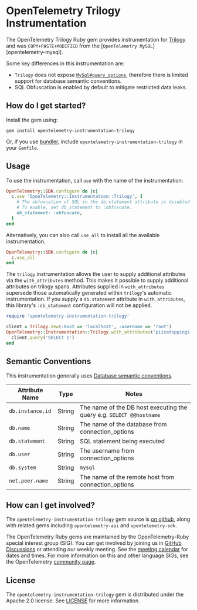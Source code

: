 # OpenTelemetry Trilogy Instrumentation

The OpenTelemetry Trilogy Ruby gem provides instrumentation for [Trilogy][trilogy-home] and
was `COPY+PASTE+MODIFIED` from the [`OpenTelemetry MySQL`][opentelemetry-mysql].

Some key differences in this instrumentation are:

- `Trilogy` does not expose [`MySql#query_options`](https://github.com/brianmario/mysql2/blob/ca08712c6c8ea672df658bb25b931fea22555f27/lib/mysql2/client.rb#L78), therefore there is limited support for database semantic conventions.
- SQL Obfuscation is enabled by default to mitigate restricted data leaks.

## How do I get started?

Install the gem using:

```
gem install opentelemetry-instrumentation-trilogy
```

Or, if you use [bundler][bundler-home], include `opentelemetry-instrumentation-trilogy` in your `Gemfile`.

## Usage

To use the instrumentation, call `use` with the name of the instrumentation:

```ruby
OpenTelemetry::SDK.configure do |c|
  c.use 'OpenTelemetry::Instrumentation::Trilogy', {
    # The obfuscation of SQL in the db.statement attribute is disabled by default.
    # To enable, set db_statement to :obfuscate.
    db_statement: :obfuscate,
  }
end
```

Alternatively, you can also call `use_all` to install all the available instrumentation.

```ruby
OpenTelemetry::SDK.configure do |c|
  c.use_all
end
```

The `trilogy` instrumentation allows the user to supply additional attributes via the `with_attributes` method. This makes it possible to supply additional attributes on trilogy spans. Attributes supplied in `with_attributes` supersede those automatically generated within `trilogy`'s automatic instrumentation. If you supply a `db.statement` attribute in `with_attributes`, this library's `:db_statement` configuration will not be applied.

```ruby
require 'opentelemetry-instrumentation-trilogy'

client = Trilogy.new(:host => 'localhost', :username => 'root')
OpenTelemetry::Instrumentation::Trilogy.with_attributes('pizzatoppings' => 'mushrooms') do
  client.query('SELECT 1')
end
```

## Semantic Conventions

This instrumentation generally uses [Database semantic conventions](https://opentelemetry.io/docs/specs/semconv/database/database-spans/).

| Attribute Name | Type | Notes |
| - | - | - |
| `db.instance.id` | String | The name of the DB host executing the query e.g. `SELECT @@hostname` |
| `db.name` | String | The name of the database from connection_options |
| `db.statement` | String | SQL statement being executed |
| `db.user` | String | The username from connection_options |
| `db.system` | String | `mysql` |
| `net.peer.name` | String | The name of the remote host from connection_options |

## How can I get involved?

The `opentelemetry-instrumentation-trilogy` gem source is [on github][repo-github], along with related gems including `opentelemetry-api` and `opentelemetry-sdk`.

The OpenTelemetry Ruby gems are maintained by the OpenTelemetry-Ruby special interest group (SIG). You can get involved by joining us in [GitHub Discussions][discussions-url] or attending our weekly meeting. See the [meeting calendar][community-meetings] for dates and times. For more information on this and other language SIGs, see the OpenTelemetry [community page][ruby-sig].

## License

The `opentelemetry-instrumentation-trilogy` gem is distributed under the Apache 2.0 license. See [LICENSE][license-github] for more information.

[trilogy-home]: https://github.com/github/trilogy
[bundler-home]: https://bundler.io
[repo-github]: https://github.com/open-telemetry/opentelemetry-ruby
[license-github]: https://github.com/open-telemetry/opentelemetry-ruby-contrib/blob/main/LICENSE
[ruby-sig]: https://github.com/open-telemetry/community#ruby-sig
[community-meetings]: https://github.com/open-telemetry/community#community-meetings
[discussions-url]: https://github.com/open-telemetry/opentelemetry-ruby/discussions
